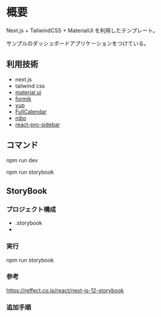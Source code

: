 # 概要

Next.js + TailwindCSS + MaterialUI を利用したテンプレート。

サンプルのダッシュボードアプリケーションをつけている。

## 利用技術

- next.js
- tailwind css
- [material ui](https://mui.com/)
- [formik](https://formik.org/docs/overview)
- [yup](https://www.npmjs.com/package/yup)
- [FullCalendar](https://www.npmjs.com/package/@fullcalendar/react)
- [nibo](https://nivo.rocks/)
- [react-pro-sidebar](https://www.npmjs.com/package/react-pro-sidebar)

## コマンド

npm run dev

npm run storybook

## StoryBook

### プロジェクト構成

- .storybook
-

### 実行

npm run storybook

### 参考

https://reffect.co.jp/react/next-js-12-storybook

### 追加手順
